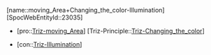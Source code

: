 ﻿---
type: TrizContradiction
aliases:
- moving_Area+Changing_the_color-Illumination
license: CC BY-SA 4.0
copyright: https://github.com/SpocWeb
IsDeleted: false
IsReadOnly: false
Confidential: public
tags: 
- Triz/Contradiction
---
[name::moving_Area+Changing_the_color-Illumination]
[SpocWebEntityId::23035]
+ [pro::[Triz-moving_Area](tech/Triz/Parameter/Triz-moving_Area.md)]
[Triz-Principle::[Triz-Changing_the_color](tech/Triz/Principle/Triz-Changing_the_color.md)]
- [con::[Triz-Illumination](tech/Triz/Parameter/Triz-Illumination.md)]

